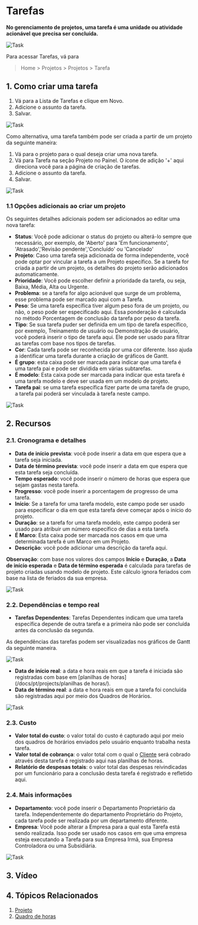 # Tarefas



**No gerenciamento de projetos, uma tarefa é uma unidade ou atividade acionável que precisa ser concluída.**


![Task](/files/projects-task.png)


Para acessar Tarefas, vá para


> Home > Projetos > Projetos > Tarefa


## 1. Como criar uma tarefa


1. Vá para a Lista de Tarefas e clique em Novo.
2. Adicione o assunto da tarefa.
3. Salvar.


![Task](/files/projects-task-creation-main.gif)


Como alternativa, uma tarefa também pode ser criada a partir de um projeto da seguinte maneira:


1. Vá para o projeto para o qual deseja criar uma nova tarefa.
2. Vá para Tarefa na seção Projeto no Painel. O ícone de adição '+' aqui direciona você para a página de criação de tarefas.
3. Adicione o assunto da tarefa.
4. Salvar.


![Task](/files/projects-task-creation.gif)


### 1.1 Opções adicionais ao criar um projeto


Os seguintes detalhes adicionais podem ser adicionados ao editar uma nova tarefa:


* **Status**: Você pode adicionar o status do projeto ou alterá-lo sempre que necessário, por exemplo, de 'Aberto' para 'Em funcionamento', 'Atrasado','Revisão pendente','Concluído' ou 'Cancelado'
* **Projeto**: Caso uma tarefa seja adicionada de forma independente, você pode optar por vincular a tarefa a um Projeto específico. Se a tarefa for criada a partir de um projeto, os detalhes do projeto serão adicionados automaticamente.
* **Prioridade**: Você pode escolher definir a prioridade da tarefa, ou seja, Baixa, Média, Alta ou Urgente.
* **Problema**: se a tarefa for algo acionável que surge de um problema, esse problema pode ser marcado aqui com a Tarefa.
* **Peso**: Se uma tarefa específica tiver algum peso fora de um projeto, ou não, o peso pode ser especificado aqui. Essa ponderação é calculada no método Porcentagem de conclusão da tarefa por peso da tarefa.
* **Tipo**: Se sua tarefa puder ser definida em um tipo de tarefa específico, por exemplo, Treinamento de usuário ou Demonstração de usuário, você poderá inserir o tipo de tarefa aqui. Ele pode ser usado para filtrar as tarefas com base nos tipos de tarefas.
* **Cor**: Cada tarefa pode ser reconhecida por uma cor diferente. Isso ajuda a identificar uma tarefa durante a criação de gráficos de Gantt.
* **É grupo**: esta caixa pode ser marcada para indicar que uma tarefa é uma tarefa pai e pode ser dividida em várias subtarefas.
* **É modelo**: Esta caixa pode ser marcada para indicar que esta tarefa é uma tarefa modelo e deve ser usada em um modelo de projeto.
* **Tarefa pai**: se uma tarefa específica fizer parte de uma tarefa de grupo, a tarefa pai poderá ser vinculada à tarefa neste campo.


![Task](/files/project-task.png)


## 2. Recursos


### 2.1. Cronograma e detalhes


* **Data de início prevista**: você pode inserir a data em que espera que a tarefa seja iniciada.
* **Data de término prevista**: você pode inserir a data em que espera que esta tarefa seja concluída.
* **Tempo esperado**: você pode inserir o número de horas que espera que sejam gastas nesta tarefa.
* **Progresso**: você pode inserir a porcentagem de progresso de uma tarefa.
* **Início**: Se a tarefa for uma tarefa modelo, este campo pode ser usado para especificar o dia em que esta tarefa deve começar após o início do projeto.
* **Duração**: se a tarefa for uma tarefa modelo, este campo poderá ser usado para atribuir um número específico de dias a esta tarefa.
* **É Marco**: Esta caixa pode ser marcada nos casos em que uma determinada tarefa é um Marco em um Projeto.
* **Descrição**: você pode adicionar uma descrição da tarefa aqui.


**Observação**: com base nos valores dos campos **Início** e **Duração**, a **Data de início esperada** e **Data de término esperada** é calculada para tarefas de projeto criadas usando modelo de projeto. Este cálculo ignora feriados com base na lista de feriados da sua empresa.


![Task](/files/projects-task-timeline.png)


### 2.2. Dependências e tempo real


* **Tarefas Dependentes**: Tarefas Dependentes indicam que uma tarefa específica depende de outra tarefa e a primeira não pode ser concluída antes da conclusão da segunda.


As dependências das tarefas podem ser visualizadas nos gráficos de Gantt da seguinte maneira.


![Task](/files/projects-task-gantt.png)
* **Data de início real**: a data e hora reais em que a tarefa é iniciada são registradas com base em [planilhas de horas](/docs/pt/projects/planilhas de horas/).
* **Data de término real**: a data e hora reais em que a tarefa foi concluída são registradas aqui por meio dos Quadros de Horários.


![Task](/files/projects-task-dependencies.png)


### 2.3. Custo


* **Valor total do custo**: o valor total do custo é capturado aqui por meio dos quadros de horários enviados pelo usuário enquanto trabalha nesta tarefa.
* **Valor total de cobrança**: o valor total com o qual o [Cliente](/docs/pt/CRM/customer) será cobrado através desta tarefa é registrado aqui nas planilhas de horas.
* **Relatório de despesas totais**: o valor total das despesas reivindicadas por um funcionário para a conclusão desta tarefa é registrado e refletido aqui.


### 2.4. Mais informações


* **Departamento**: você pode inserir o Departamento Proprietário da tarefa. Independentemente do departamento Proprietário do Projeto, cada tarefa pode ser realizada por um departamento diferente.
* **Empresa**: Você pode alterar a Empresa para a qual esta Tarefa está sendo realizada. Isso pode ser usado nos casos em que uma empresa esteja executando a Tarefa para sua Empresa Irmã, sua Empresa Controladora ou uma Subsidiária.


![Task](/files/projects-task-costing.png)


## 3. Vídeo






## 4. Tópicos Relacionados


1. [Projeto](/docs/pt/projects/project)
2. [Quadro de horas](/docs/pt/projects/timesheets)



